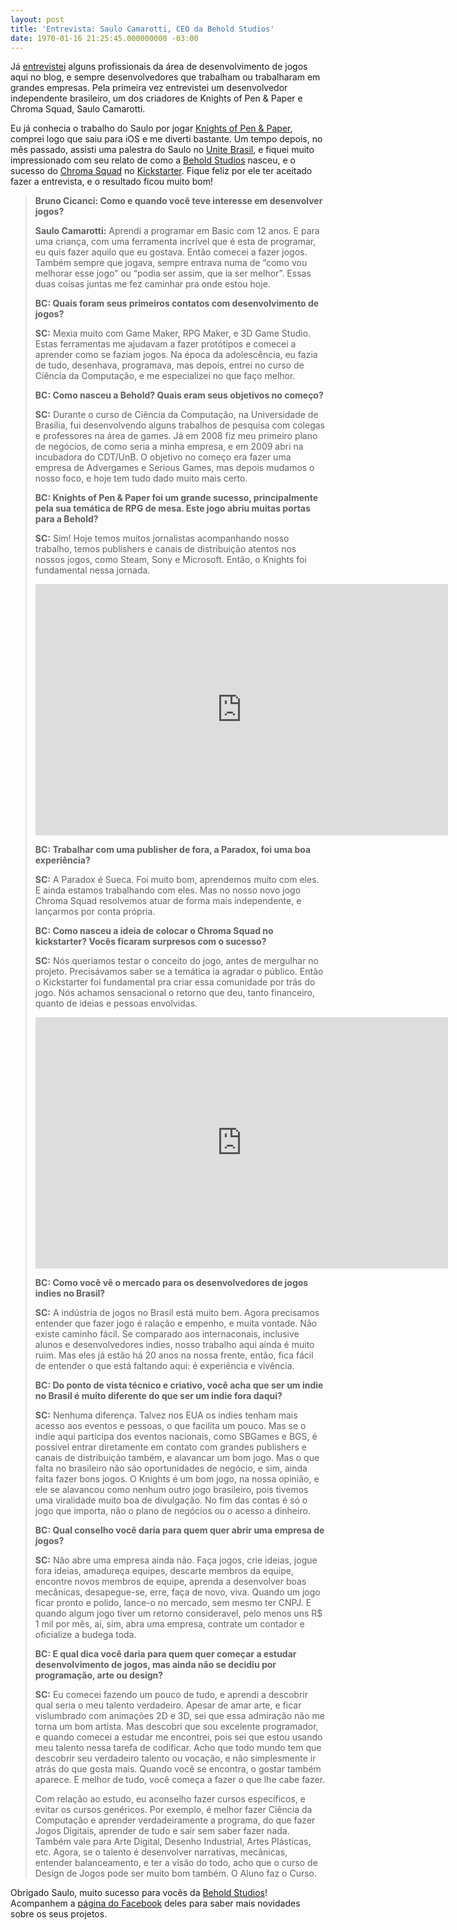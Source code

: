 ```yaml
---
layout: post
title: 'Entrevista: Saulo Camarotti, CEO da Behold Studios'
date: 1970-01-16 21:25:45.000000000 -03:00
---
```


Já [entrevistei](http://gamedeveloper.com.br/blog/category/entrevistas/ "Entrevistas") alguns profissionais da área de desenvolvimento de jogos aqui no blog, e sempre desenvolvedores que trabalham ou trabalharam em grandes empresas. Pela primeira vez entrevistei um desenvolvedor independente brasileiro, um dos criadores de Knights of Pen & Paper e Chroma Squad, Saulo Camarotti.

Eu já conhecia o trabalho do Saulo por jogar [Knights of Pen & Paper](http://beholdstudios.com.br/knights-of-pen-paper/ "Knights"), comprei logo que saiu para iOS e me diverti bastante. Um tempo depois, no mês passado, assisti uma palestra do Saulo no [Unite Brasil](http://gamedeveloper.com.br/blog/2013/10/22/unite-brasil-2013/ "Unite"), e fiquei muito impressionado com seu relato de como a [Behold Studios](http://beholdstudios.com.br/ "Behold") nasceu, e o sucesso do [Chroma Squad](http://beholdstudios.com.br/chroma-squad/ "Chroma") no [Kickstarter](http://www.kickstarter.com/projects/1893273284/chroma-squad-manager-game-with-japanese-style-supe "Kickstarter"). Fique feliz por ele ter aceitado fazer a entrevista, e o resultado ficou muito bom!

> **Bruno Cicanci: Como e quando você teve interesse em desenvolver jogos?**
> 
> **Saulo Camarotti:** Aprendi a programar em Basic com 12 anos. E para uma criança, com uma ferramenta incrível que é esta de programar, eu quis fazer aquilo que eu gostava. Então comecei a fazer jogos. Também sempre que jogava, sempre entrava numa de “como vou melhorar esse jogo” ou “podia ser assim, que ia ser melhor”. Essas duas coisas juntas me fez caminhar pra onde estou hoje.
> 
> **BC: Quais foram seus primeiros contatos com desenvolvimento de jogos?**
> 
> **SC:** Mexia muito com Game Maker, RPG Maker, e 3D Game Studio. Estas ferramentas me ajudavam a fazer protótipos e comecei a aprender como se faziam jogos. Na época da adolescência, eu fazia de tudo, desenhava, programava, mas depois, entrei no curso de Ciência da Computação, e me especializei no que faço melhor.
> 
> **BC: Como nasceu a Behold? Quais eram seus objetivos no começo?**
> 
> **SC:** Durante o curso de Ciência da Computação, na Universidade de Brasília, fui desenvolvendo alguns trabalhos de pesquisa com colegas e professores na área de games. Já em 2008 fiz meu primeiro plano de negócios, de como seria a minha empresa, e em 2009 abri na incubadora do CDT/UnB. O objetivo no começo era fazer uma empresa de Advergames e Serious Games, mas depois mudamos o nosso foco, e hoje tem tudo dado muito mais certo.
> 
> **BC: Knights of Pen & Paper foi um grande sucesso, principalmente pela sua temática de RPG de mesa. Este jogo abriu muitas portas para a Behold?**
> 
> **SC:** Sim! Hoje temos muitos jornalistas acompanhando nosso trabalho, temos publishers e canais de distribuição atentos nos nossos jogos, como Steam, Sony e Microsoft. Então, o Knights foi fundamental nessa jornada.
> 
> <span class="embed-youtube" style="text-align:center; display: block;"><iframe allowfullscreen="true" class="youtube-player" frameborder="0" height="402" src="http://www.youtube.com/embed/o_0q5X9dZ7s?version=3&rel=1&fs=1&autohide=2&showsearch=0&showinfo=1&iv_load_policy=1&wmode=transparent" type="text/html" width="660"></iframe></span>
> 
> **BC: Trabalhar com uma publisher de fora, a Paradox, foi uma boa experiência?**
> 
> **SC:** A Paradox é Sueca. Foi muito bom, aprendemos muito com eles. E ainda estamos trabalhando com eles. Mas no nosso novo jogo Chroma Squad resolvemos atuar de forma mais independente, e lançarmos por conta própria.
> 
> **BC: Como nasceu a ideia de colocar o Chroma Squad no kickstarter? Vocês ficaram surpresos com o sucesso?**
> 
> **SC:** Nós queríamos testar o conceito do jogo, antes de mergulhar no projeto. Precisávamos saber se a temática ia agradar o público. Então o Kickstarter foi fundamental pra criar essa comunidade por trás do jogo. Nós achamos sensacional o retorno que deu, tanto financeiro, quanto de ideias e pessoas envolvidas.
> 
> <span class="embed-youtube" style="text-align:center; display: block;"><iframe allowfullscreen="true" class="youtube-player" frameborder="0" height="402" src="http://www.youtube.com/embed/h3y7lcZ3tGM?version=3&rel=1&fs=1&autohide=2&showsearch=0&showinfo=1&iv_load_policy=1&wmode=transparent" type="text/html" width="660"></iframe></span>
> 
> **BC: Como você vê o mercado para os desenvolvedores de jogos indies no Brasil?**
> 
> **SC:** A indústria de jogos no Brasil está muito bem. Agora precisamos entender que fazer jogo é ralação e empenho, e muita vontade. Não existe caminho fácil. Se comparado aos internaconais, inclusive alunos e desenvolvedores indies, nosso trabalho aqui ainda é muito ruim. Mas eles já estão há 20 anos na nossa frente, então, fica fácil de entender o que está faltando aqui: é experiência e vivência.
> 
> **BC: Do ponto de vista técnico e criativo, você acha que ser um indie no Brasil é muito diferente do que ser um indie fora daqui?**
> 
> **SC:** Nenhuma diferença. Talvez nos EUA os indies tenham mais acesso aos eventos e pessoas, o que facilita um pouco. Mas se o indie aqui participa dos eventos nacionais, como SBGames e BGS, é possível entrar diretamente em contato com grandes publishers e canais de distribuição também, e alavancar um bom jogo. Mas o que falta no brasileiro não são oportunidades de negócio, e sim, ainda falta fazer bons jogos. O Knights é um bom jogo, na nossa opinião, e ele se alavancou como nenhum outro jogo brasileiro, pois tivemos uma viralidade muito boa de divulgação. No fim das contas é só o jogo que importa, não o plano de negócios ou o acesso a dinheiro.
> 
> **BC: Qual conselho você daria para quem quer abrir uma empresa de jogos?**
> 
> **SC:** Não abre uma empresa ainda não. Faça jogos, crie ideias, jogue fora ideias, amadureça equipes, descarte membros da equipe, encontre novos membros de equipe, aprenda a desenvolver boas mecânicas, desapegue-se, erre, faça de novo, viva. Quando um jogo ficar pronto e polido, lance-o no mercado, sem mesmo ter CNPJ. E quando algum jogo tiver um retorno consideravel, pelo menos uns R$ 1 mil por mês, aí, sim, abra uma empresa, contrate um contador e oficialize a budega toda.
> 
> **BC: E qual dica você daria para quem quer começar a estudar desenvolvimento de jogos, mas ainda não se decidiu por programação, arte ou design?**
> 
> **SC:** Eu comecei fazendo um pouco de tudo, e aprendi a descobrir qual seria o meu talento verdadeiro. Apesar de amar arte, e ficar vislumbrado com animações 2D e 3D, sei que essa admiração não me torna um bom artista. Mas descobri que sou excelente programador, e quando comecei a estudar me encontrei, pois sei que estou usando meu talento nessa tarefa de codificar. Acho que todo mundo tem que descobrir seu verdadeiro talento ou vocação, e não simplesmente ir atrás do que gosta mais. Quando você se encontra, o gostar também aparece. E melhor de tudo, você começa a fazer o que lhe cabe fazer.
> 
> Com relação ao estudo, eu aconselho fazer cursos específicos, e evitar os cursos genéricos. Por exemplo, é melhor fazer Ciência da Computação e aprender verdadeiramente a programa, do que fazer Jogos Digitais, aprender de tudo e sair sem saber fazer nada. Também vale para Arte Digital, Desenho Industrial, Artes Plásticas, etc. Agora, se o talento é desenvolver narrativas, mecânicas, entender balanceamento, e ter a visão do todo, acho que o curso de Design de Jogos pode ser muito bom também. O Aluno faz o Curso.

Obrigado Saulo, muito sucesso para vocês da [Behold Studios](http://beholdstudios.com.br/ "Behold")! Acompanhem a [página do Facebook](https://www.facebook.com/BeholdStudios "Facebook") deles para saber mais novidades sobre os seus projetos.


